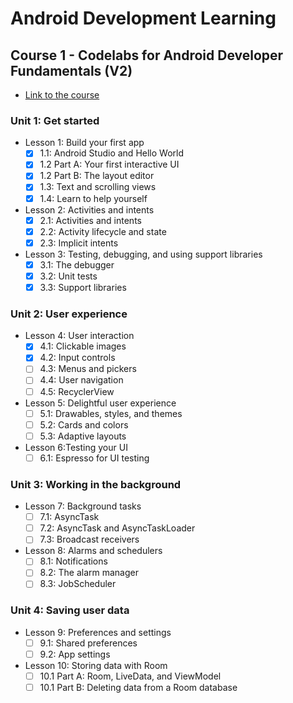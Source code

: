 # Android Development Learning

## Course 1 - Codelabs for Android Developer Fundamentals (V2)
- [Link to the course](https://developer.android.com/courses/fundamentals-training/toc-v2)

### Unit 1: Get started
- Lesson 1: Build your first app
  - [x] 1.1: Android Studio and Hello World
  - [x] 1.2 Part A: Your first interactive UI
  - [x] 1.2 Part B: The layout editor
  - [x] 1.3: Text and scrolling views
  - [x] 1.4: Learn to help yourself
  
- Lesson 2: Activities and intents
  - [x] 2.1: Activities and intents
  - [x] 2.2: Activity lifecycle and state
  - [x] 2.3: Implicit intents

- Lesson 3: Testing, debugging, and using support libraries
  - [x] 3.1: The debugger
  - [x] 3.2: Unit tests
  - [x] 3.3: Support libraries

### Unit 2: User experience
- Lesson 4: User interaction
  - [x] 4.1: Clickable images
  - [x] 4.2: Input controls
  - [ ] 4.3: Menus and pickers
  - [ ] 4.4: User navigation
  - [ ] 4.5: RecyclerView

- Lesson 5: Delightful user experience
  - [ ] 5.1: Drawables, styles, and themes
  - [ ] 5.2: Cards and colors
  - [ ] 5.3: Adaptive layouts

- Lesson 6:Testing your UI
  - [ ] 6.1: Espresso for UI testing

### Unit 3: Working in the background
- Lesson 7: Background tasks
  - [ ] 7.1: AsyncTask
  - [ ] 7.2: AsyncTask and AsyncTaskLoader
  - [ ] 7.3: Broadcast receivers

- Lesson 8: Alarms and schedulers
  - [ ] 8.1: Notifications
  - [ ] 8.2: The alarm manager
  - [ ] 8.3: JobScheduler

### Unit 4: Saving user data
- Lesson 9: Preferences and settings
  - [ ] 9.1: Shared preferences
  - [ ] 9.2: App settings

- Lesson 10: Storing data with Room
  - [ ] 10.1 Part A: Room, LiveData, and ViewModel
  - [ ] 10.1 Part B: Deleting data from a Room database
